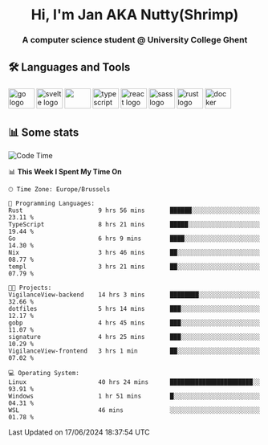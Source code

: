 <h1 align="center">Hi, I'm Jan AKA Nutty(Shrimp)</h1>
<h3 align="center">A computer science student @ University College Ghent</h3>

<h2 align="left">🛠️ Languages and Tools</h2>

###

<div align="left">
  <img src="https://cdn.jsdelivr.net/gh/devicons/devicon/icons/go/go-original.svg" height="40" width="52" alt="go logo"  />
  <img src="https://cdn.jsdelivr.net/gh/devicons/devicon@latest/icons/svelte/svelte-original.svg"  height="40" width="52" alt="svelte logo" />
  <img src="https://cdn.jsdelivr.net/gh/devicons/devicon@latest/icons/tailwindcss/tailwindcss-original.svg" height="40" width="52" />
  <img src="https://cdn.jsdelivr.net/gh/devicons/devicon/icons/typescript/typescript-original.svg" height="40" width="52" alt="typescript logo"  />
  <img src="https://cdn.jsdelivr.net/gh/devicons/devicon/icons/react/react-original.svg" height="40" width="52" alt="react logo"  />
  <img src="https://cdn.jsdelivr.net/gh/devicons/devicon/icons/sass/sass-original.svg" height="40" width="52" alt="sass logo"  />
  <img src="https://cdn.jsdelivr.net/gh/devicons/devicon@latest/icons/rust/rust-original.svg" height="40" width="52" alt="rust logo" />
  <img src="https://cdn.jsdelivr.net/gh/devicons/devicon/icons/docker/docker-original.svg" height="40" width="52" alt="docker logo"  />
</div>

<h2>📊 Some stats</h2>

<!--START_SECTION:waka-->
![Code Time](http://img.shields.io/badge/Code%20Time-4%2C671%20hrs%2014%20mins-blue)

📊 **This Week I Spent My Time On** 

```text
🕑︎ Time Zone: Europe/Brussels

💬 Programming Languages: 
Rust                     9 hrs 56 mins       ██████░░░░░░░░░░░░░░░░░░░   23.11 % 
TypeScript               8 hrs 21 mins       █████░░░░░░░░░░░░░░░░░░░░   19.44 % 
Go                       6 hrs 9 mins        ████░░░░░░░░░░░░░░░░░░░░░   14.30 % 
Nix                      3 hrs 46 mins       ██░░░░░░░░░░░░░░░░░░░░░░░   08.77 % 
templ                    3 hrs 21 mins       ██░░░░░░░░░░░░░░░░░░░░░░░   07.79 % 

🐱‍💻 Projects: 
VigilanceView-backend    14 hrs 3 mins       ████████░░░░░░░░░░░░░░░░░   32.66 % 
dotfiles                 5 hrs 14 mins       ███░░░░░░░░░░░░░░░░░░░░░░   12.17 % 
gobp                     4 hrs 45 mins       ███░░░░░░░░░░░░░░░░░░░░░░   11.07 % 
signature                4 hrs 25 mins       ███░░░░░░░░░░░░░░░░░░░░░░   10.29 % 
VigilanceView-frontend   3 hrs 1 min         ██░░░░░░░░░░░░░░░░░░░░░░░   07.02 % 

💻 Operating System: 
Linux                    40 hrs 24 mins      ███████████████████████░░   93.91 % 
Windows                  1 hr 51 mins        █░░░░░░░░░░░░░░░░░░░░░░░░   04.31 % 
WSL                      46 mins             ░░░░░░░░░░░░░░░░░░░░░░░░░   01.78 % 
```


 Last Updated on 17/06/2024 18:37:54 UTC
<!--END_SECTION:waka-->
